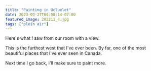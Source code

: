```yaml
---
title: "Painting in Ucluelet"
date: 2023-03-27T06:58:14-07:00
featured_image: 202211_4.jpg
tags: ["plein air"]
---
```


Here's what I saw from our room with a view.

This is the furthest west that I've ever been. By far, one of the most beautiful places that I've ever seen in Canada.

Next time I go back, I'll make sure to paint more.

